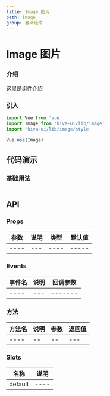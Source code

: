 ```yaml
---
title: Image 图片
path: image
group: 基础组件
---
```


# Image 图片

### 介绍

这里是组件介绍

### 引入

```js
import Vue from 'vue'
import Image from 'kiva-ui/lib/image'
import 'kiva-ui/lib/image/style'

Vue.use(Image)
```

## 代码演示

### 基础用法

```vue

```

## API

### Props

|参数|说明|类型|默认值|
|----|---|----|-----|
|----|---|----|-----|

### Events

|事件名|说明|回调参数|
| ---- |---|-------|
| ---- |---|-------|

### 方法

|方法名 |说明|参数|返回值|
| ---- | -- | -- | ---|
| ---- | -- | -- | ---|

### Slots

| 名称     | 说明 |
| -------- | ----|
| default  | ----|